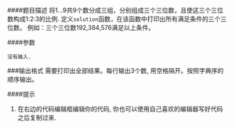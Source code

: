 ####题目描述
将1...9共9个数分成三组，分别组成三个三位数，且使这三个三位数构成1:2:3的比例.
定义`solution`函数，在该函数中打印出所有满足条件的三个三位数。
例如：三个三位数192,384,576满足以上条件。

####参数
```
没有输入.
```

###输出格式
需要打印出全部结果。每行输出3个数, 用空格隔开。按照字典序的顺序输出。


####提示
1. 在右边的代码编辑框编辑你的代码, 你也可以使用自己喜欢的编辑器写好代码之后复制过来.
